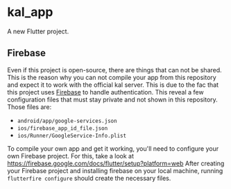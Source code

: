 # kal_app

A new Flutter project.

## Firebase

Even if this project is open-source, there are things that can not be shared. This is the reason why you can not compile your app from this repository and expect it to work with the official kal server. This is due to the fac that this project uses [Firebase](https://firebase.google.com/) to handle authentication. This reveal a few configuration files that must stay private and not shown in this repository. Those files are:

- `android/app/google-services.json`
- `ios/firebase_app_id_file.json`
- `ios/Runner/GoogleService-Info.plist`

To compile your own app and get it working, you'll need to configure your own Firebase project.
For this, take a look at https://firebase.google.com/docs/flutter/setup?platform=web
After creating your Firebase project and installing firebase on your local machine,
running `flutterfire configure` should create the necessary files.
